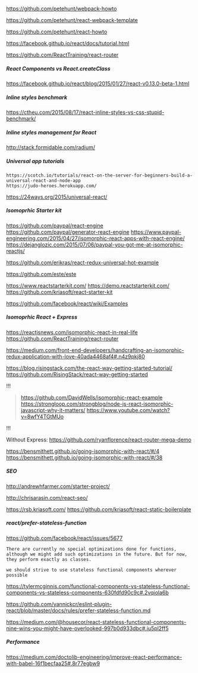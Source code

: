 https://github.com/petehunt/webpack-howto

https://github.com/petehunt/react-webpack-template

https://github.com/petehunt/react-howto

https://facebook.github.io/react/docs/tutorial.html

https://github.com/ReactTraining/react-router

##### React Components vs React.createClass

https://facebook.github.io/react/blog/2015/01/27/react-v0.13.0-beta-1.html

##### Inline styles benchmark

https://ctheu.com/2015/08/17/react-inline-styles-vs-css-stupid-benchmark/

##### Inline styles management for React

http://stack.formidable.com/radium/

##### Universal app tutorials

```
https://scotch.io/tutorials/react-on-the-server-for-beginners-build-a-universal-react-and-node-app
https://judo-heroes.herokuapp.com/
```

https://24ways.org/2015/universal-react/

##### Isomoprhic Starter kit

https://github.com/paypal/react-engine
https://github.com/paypal/generator-react-engine
https://www.paypal-engineering.com/2015/04/27/isomorphic-react-apps-with-react-engine/
https://dejanglozic.com/2015/07/06/paypal-you-got-me-at-isomorphic-reactjs/

https://github.com/erikras/react-redux-universal-hot-example

https://github.com/este/este

https://www.reactstarterkit.com/
https://demo.reactstarterkit.com/
https://github.com/kriasoft/react-starter-kit

https://github.com/facebook/react/wiki/Examples

##### Isomoprhic React + Express

https://reactjsnews.com/isomorphic-react-in-real-life
https://github.com/ReactTraining/react-router

https://medium.com/front-end-developers/handcrafting-an-isomorphic-redux-application-with-love-40ada4468af4#.n4z9pkj80

https://blog.risingstack.com/the-react-way-getting-started-tutorial/
https://github.com/RisingStack/react-way-getting-started

!!!

> https://github.com/DavidWells/isomorphic-react-example
> https://strongloop.com/strongblog/node-js-react-isomorphic-javascript-why-it-matters/
> https://www.youtube.com/watch?v=8wfY4TGtMUo

!!!

Without Express:
https://github.com/ryanflorence/react-router-mega-demo

https://bensmithett.github.io/going-isomorphic-with-react/#/4
https://bensmithett.github.io/going-isomorphic-with-react/#/38

##### SEO

http://andrewhfarmer.com/starter-project/

http://chrisarasin.com/react-seo/

https://rsb.kriasoft.com/
https://github.com/kriasoft/react-static-boilerplate

##### react/prefer-stateless-function

https://github.com/facebook/react/issues/5677

```
There are currently no special optimizations done for functions, although we might add such optimizations in the future. But for now, they perform exactly as classes.
```

```
we should strive to use stateless functional components wherever possible
```

https://tylermcginnis.com/functional-components-vs-stateless-functional-components-vs-stateless-components-630fdfd90c9c#.2vqiola6b

https://github.com/yannickcr/eslint-plugin-react/blob/master/docs/rules/prefer-stateless-function.md

https://medium.com/@housecor/react-stateless-functional-components-nine-wins-you-might-have-overlooked-997b0d933dbc#.iu5pl2ff5

##### Performance

https://medium.com/doctolib-engineering/improve-react-performance-with-babel-16f1becfaa25#.8r77egbw9
